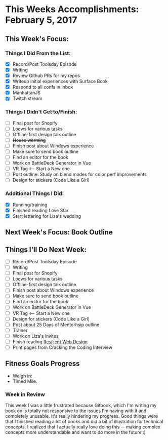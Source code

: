 # This Weeks Accomplishments: February 5, 2017

## This Week's Focus:

### Things I Did From the List:

- [x] Record/Post Toolsday Episode
- [x] Writing
- [x] Review Github PRs for my repos
- [x] Writeup initial experiences with Surface Book
- [x] Respond to all confs in inbox
- [x] ManhattanJS
- [x] Twitch stream

### Things I Didn't Get to/Finish:

- [ ] Final post for Shopify
- [ ] Loews for various tasks
- [ ] Offline-first design talk outline
- [ ] ~~House warming~~
- [ ] Finish post about Windows experience
- [ ] Make sure to send book outline
- [ ] Find an editor for the book
- [ ] Work on BattleDeck Generator in Vue
- [ ] VR Tag <-- Start a New one
- [ ] Post outline: Study on blend modes for color perf improvements
- [ ] Design for stickers (Code Like a Girl)

### Additional Things I Did:

- [x] Running/training
- [x] Finished reading Love Star
- [x] Start lettering for Liza's wedding

## Next Week's Focus: Book Outline

## Things I'll Do Next Week:

- [ ] Record/Post Toolsday Episode
- [ ] Writing
- [ ] Final post for Shopify
- [ ] Loews for various tasks
- [ ] Offline-first design talk outline
- [ ] Finish post about Windows experience
- [ ] Make sure to send book outline
- [ ] Find an editor for the book
- [ ] Work on BattleDeck Generator in Vue
- [ ] VR Tag <-- Start a New one
- [ ] Design for stickers (Code Like a Girl)
- [ ] Post about 25 Days of Mentorhsip outline
- [ ] Trainer
- [ ] Work on Liza's invites
- [ ] Finish reading [Resilient Web Design](https://resilientwebdesign.com/)
- [ ] Print pages from Cracking the Coding Interview

## Fitness Goals Progress

- Weigh in:
- Timed Mile:

### Week in Review

This week I was a little frustrated because Gitbook, which I'm writing my book on is totally not responsive to the issues I'm having with it and completely unusable. It's really hindering my progress. Good things were that I finished reading a lot of books and did a bit of illustration for technical concepts. I realized that I actually really love doing this -- making complex concepts more understandable and want to do more in the future :)
